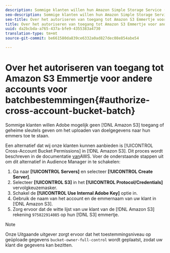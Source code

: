 ```yaml
---
description: Sommige klanten willen hun Amazon Simple Storage Service (Amazon S3) geen toegang of geheime sleutels aan Adobe geven om het uploaden van doelgegevens naar hun emmers te autoriseren.
seo-description: Sommige klanten willen hun Amazon Simple Storage Service (Amazon S3) geen toegang of geheime sleutels aan Adobe geven om het uploaden van doelgegevens naar hun emmers te autoriseren.
seo-title: Over het autoriseren van toegang tot Amazon S3 Emmertje voor andere accounts voor batchbestemmingen
title: Over het autoriseren van toegang tot Amazon S3 Emmertje voor andere accounts voor batchbestemmingen
uuid: da2bcbda-a765-437a-bfe9-4355383a4730
translation-type: tm+mt
source-git-commit: be661580da839ce6332a0ad827dec08e854abe54

---
```



# Over het autoriseren van toegang tot Amazon S3 Emmertje voor andere accounts voor batchbestemmingen{#authorize-cross-account-bucket-batch}

Sommige klanten willen Adobe mogelijk geen [!DNL Amazon S3] toegang of geheime sleutels geven om het uploaden van doelgegevens naar hun emmers toe te staan.

Een alternatief dat wij onze klanten kunnen aanbieden is [!UICONTROL Cross-Account Bucket Permissions] in [!DNL Amazon S3]. Dit proces wordt beschreven in de documentatie [van](https://docs.aws.amazon.com/AmazonS3/latest/dev/example-walkthroughs-managing-access-example2.html)AWS. Voer de onderstaande stappen uit om dit alternatief in Audience Manager in te schakelen:

1. Ga naar **[!UICONTROL Servers]** en selecteer **[!UICONTROL Create Server]**.
1. Selecteer **[!UICONTROL S3]** in het **[!UICONTROL Protocol/Credentials]** vervolgkeuzemasker.
1. Schakel de **[!UICONTROL Use Internal Adobe Key]** optie in.
1. Gebruik de naam van het account en de emmernaam van uw klant in [!DNL Amazon S3].
1. Zorg ervoor dat de witte lijst van uw klant van de [!DNL Amazon S3] rekening `975822914085` op hun [!DNL S3] emmertje.

>[!NOTE]
>
>Onze Uitgaande uitgever zorgt ervoor dat het toestemmingsniveau op geüploade gegevens `bucket-owner-full-control` wordt geplaatst, zodat uw klant die gegevens kan bezitten.
